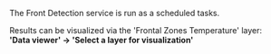 The Front Detection service is run as a scheduled tasks. 

Results can be visualized via the 'Frontal Zones Temperature' layer: <br/>
**'Data viewer' → 'Select a layer for visualization'**
